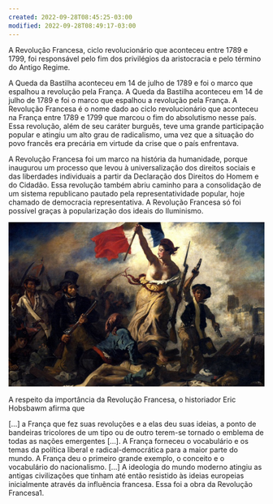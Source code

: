 ```yaml
---
created: 2022-09-28T08:45:25-03:00
modified: 2022-09-28T08:49:17-03:00
---
```


A Revolução Francesa, ciclo revolucionário que aconteceu entre 1789 e 1799, foi responsável pelo fim dos privilégios da aristocracia e pelo término do Antigo Regime.

A Queda da Bastilha aconteceu em 14 de julho de 1789 e foi o marco que espalhou a revolu&ccedil;&atilde;o pela Fran&ccedil;a.
A Queda da Bastilha aconteceu em 14 de julho de 1789 e foi o marco que espalhou a revolução pela França.
A Revolução Francesa é o nome dado ao ciclo revolucionário que aconteceu na França entre 1789 e 1799 que marcou o fim do absolutismo nesse país. Essa revolução, além de seu caráter burguês, teve uma grande participação popular e atingiu um alto grau de radicalismo, uma vez que a situação do povo francês era precária em virtude da crise que o país enfrentava.

A Revolução Francesa foi um marco na história da humanidade, porque inaugurou um processo que levou à universalização dos direitos sociais e das liberdades individuais a partir da Declaração dos Direitos do Homem e do Cidadão. Essa revolução também abriu caminho para a consolidação de um sistema republicano pautado pela representatividade popular, hoje chamado de democracia representativa. A Revolução Francesa só foi possível graças à popularização dos ideais do Iluminismo.


![Image](./652ad0f9f44084ccc84e6c6c09df1103.jpg) 



A respeito da importância da Revolução Francesa, o historiador Eric Hobsbawm afirma que

[…] a França que fez suas revoluções e a elas deu suas ideias, a ponto de bandeiras tricolores de um tipo ou de outro terem-se tornado o emblema de todas as nações emergentes […]. A França forneceu o vocabulário e os temas da política liberal e radical-democrática para a maior parte do mundo. A França deu o primeiro grande exemplo, o conceito e o vocabulário do nacionalismo. […] A ideologia do mundo moderno atingiu as antigas civilizações que tinham até então resistido às ideias europeias inicialmente através da influência francesa. Essa foi a obra da Revolução Francesa1.
